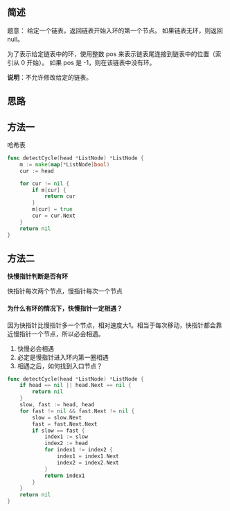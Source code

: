 ## 简述
题意： 给定一个链表，返回链表开始入环的第一个节点。 如果链表无环，则返回 null。

为了表示给定链表中的环，使用整数 pos 来表示链表尾连接到链表中的位置（索引从 0 开始）。 如果 pos 是 -1，则在该链表中没有环。

**说明**：不允许修改给定的链表。

## 思路
## 方法一
哈希表
```go
func detectCycle(head *ListNode) *ListNode {
	m := make(map[*ListNode]bool)
	cur := head

	for cur != nil {
		if m[cur] {
			return cur
		}
		m[cur] = true
		cur = cur.Next
	}
	return nil
}
```

## 方法二
**快慢指针判断是否有环**

快指针每次两个节点，慢指针每次一个节点

#### 为什么有环的情况下，快慢指针一定相遇？
因为快指针比慢指针多一个节点，相对速度大1。相当于每次移动，快指针都会靠近慢指针一个节点，所以必会相遇。
1. 快慢必会相遇
2. 必定是慢指针进入环内第一圈相遇
3. 相遇之后，如何找到入口节点？

```go
func detectCycle(head *ListNode) *ListNode {
	if head == nil || head.Next == nil {
		return nil
	}
	slow, fast := head, head
	for fast != nil && fast.Next != nil {
		slow = slow.Next
		fast = fast.Next.Next
		if slow == fast {
			index1 := slow
			index2 := head
			for index1 != index2 {
				index1 = index1.Next
				index2 = index2.Next
			}
			return index1
		}
	}
	return nil
}
```